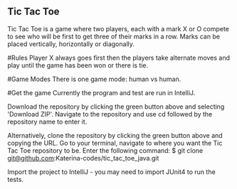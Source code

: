 ## Tic Tac Toe

Tic Tac Toe is a game where two players, each with a mark X or O compete to see who will be first to get three of their marks in a row.
Marks can be placed vertically, horizontally or diagonally.

#Rules
Player X always goes first then the players take alternate moves and play until the game has been won or there is tie.

#Game Modes
There is one game mode: human vs human.

#Get the game
Currently the program and test are run in IntelliJ.

Download the repository by clicking the green button above and selecting 'Download ZIP'.
Navigate to the repository and use cd followed by the repository name to enter it.

Alternatively, clone the repository by clicking the green button above and copying the URL. Go to your terminal, navigate to where you want the Tic Tac Toe repository to be. Enter the following command:
$ git clone git@github.com:Katerina-codes/tic_tac_toe_java.git

Import the project to IntelliJ - you may need to import JUnit4 to run the tests.
